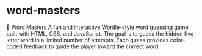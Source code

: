# word-masters
🧠 Word Masters A fun and interactive Wordle-style word guessing game built with HTML, CSS, and JavaScript. The goal is to guess the hidden five-letter word in a limited number of attempts. Each guess provides color-coded feedback to guide the player toward the correct word.

